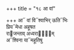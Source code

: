 +++
title = "१८ आ वां"

+++
आ᳓ वां वि᳓श्वाभिर् ऊति᳓भिः  
प्रिय᳓मेधा अहूषत  
रा᳓जन्ताव् अध्वरा᳓णा᳐म्  
अ᳓श्विना या᳓महूतिषु